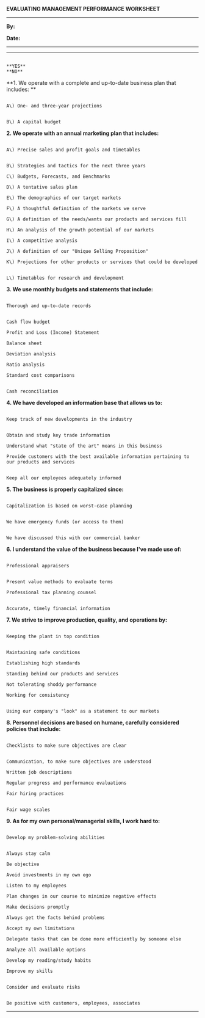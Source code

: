 **EVALUATING MANAGEMENT PERFORMANCE WORKSHEET**

  ----------- --
  **By:**     
              
  **Date:**   
              
  ----------- --

  --------------------------------------------------------------------------------------------- ----------------------------------------------------------------------------------------------- -------- --
                                                                                                **YES**                                                                                         **NO**   
                                                                                                                                                                                                         
  **1. We operate with a complete and up-to-date business plan that includes: **                                                                                                                         
                                                                                                                                                                                                         
                                                                                                A\) One- and three-year projections                                                                      
                                                                                                                                                                                                         
                                                                                                B\) A capital budget                                                                                     
                                                                                                                                                                                                         
                                                                                                                                                                                                         
                                                                                                                                                                                                         
  **2. We operate with an annual marketing plan that includes:**                                                                                                                                         
                                                                                                                                                                                                         
                                                                                                A\) Precise sales and profit goals and timetables                                                        
                                                                                                                                                                                                         
                                                                                                B\) Strategies and tactics for the next three years                                                      
                                                                                                C\) Budgets, Forecasts, and Benchmarks                                                                   
                                                                                                D\) A tentative sales plan                                                                               
                                                                                                E\) The demographics of our target markets                                                               
                                                                                                F\) A thoughtful definition of the markets we serve                                                      
                                                                                                G\) A definition of the needs/wants our products and services fill                                       
                                                                                                H\) An analysis of the growth potential of our markets                                                   
                                                                                                I\) A competitive analysis                                                                               
                                                                                                J\) A definition of our "Unique Selling Proposition"                                                     
                                                                                                K\) Projections for other products or services that could be developed                                   
                                                                                                                                                                                                         
                                                                                                L\) Timetables for research and development                                                              
                                                                                                                                                                                                         
                                                                                                                                                                                                         
                                                                                                                                                                                                         
  **3. We use monthly budgets and statements that include:**                                                                                                                                             
                                                                                                                                                                                                         
                                                                                                Thorough and up-to-date records                                                                          
                                                                                                                                                                                                         
                                                                                                Cash flow budget                                                                                         
                                                                                                Profit and Loss (Income) Statement                                                                       
                                                                                                Balance sheet                                                                                            
                                                                                                Deviation analysis                                                                                       
                                                                                                Ratio analysis                                                                                           
                                                                                                Standard cost comparisons                                                                                
                                                                                                                                                                                                         
                                                                                                Cash reconciliation                                                                                      
                                                                                                                                                                                                         
                                                                                                                                                                                                         
                                                                                                                                                                                                         
  **4. We have developed an information base that allows us to:**                                                                                                                                        
                                                                                                                                                                                                         
                                                                                                Keep track of new developments in the industry                                                           
                                                                                                                                                                                                         
                                                                                                Obtain and study key trade information                                                                   
                                                                                                Understand what "state of the art" means in this business                                                
                                                                                                Provide customers with the best available information pertaining to our products and services            
                                                                                                                                                                                                         
                                                                                                Keep all our employees adequately informed                                                               
                                                                                                                                                                                                         
                                                                                                                                                                                                         
                                                                                                                                                                                                         
  **5. The business is properly capitalized since:**                                                                                                                                                     
                                                                                                                                                                                                         
                                                                                                Capitalization is based on worst-case planning                                                           
                                                                                                                                                                                                         
                                                                                                We have emergency funds (or access to them)                                                              
                                                                                                                                                                                                         
                                                                                                We have discussed this with our commercial banker                                                        
                                                                                                                                                                                                         
  **6. I understand the value of the business because I've made use of:**                                                                                                                                
                                                                                                                                                                                                         
                                                                                                Professional appraisers                                                                                  
                                                                                                                                                                                                         
                                                                                                Present value methods to evaluate terms                                                                  
                                                                                                Professional tax planning counsel                                                                        
                                                                                                                                                                                                         
                                                                                                Accurate, timely financial information                                                                   
                                                                                                                                                                                                         
                                                                                                                                                                                                         
                                                                                                                                                                                                         
  **7. We strive to improve production, quality, and operations by:**                                                                                                                                    
                                                                                                                                                                                                         
                                                                                                Keeping the plant in top condition                                                                       
                                                                                                                                                                                                         
                                                                                                Maintaining safe conditions                                                                              
                                                                                                Establishing high standards                                                                              
                                                                                                Standing behind our products and services                                                                
                                                                                                Not tolerating shoddy performance                                                                        
                                                                                                Working for consistency                                                                                  
                                                                                                                                                                                                         
                                                                                                Using our company's "look" as a statement to our markets                                                 
                                                                                                                                                                                                         
                                                                                                                                                                                                         
                                                                                                                                                                                                         
  **8. Personnel decisions are based on humane, carefully considered policies that include:**                                                                                                            
                                                                                                                                                                                                         
                                                                                                Checklists to make sure objectives are clear                                                             
                                                                                                                                                                                                         
                                                                                                Communication, to make sure objectives are understood                                                    
                                                                                                Written job descriptions                                                                                 
                                                                                                Regular progress and performance evaluations                                                             
                                                                                                Fair hiring practices                                                                                    
                                                                                                                                                                                                         
                                                                                                Fair wage scales                                                                                         
                                                                                                                                                                                                         
                                                                                                                                                                                                         
                                                                                                                                                                                                         
  **9. As for my own personal/managerial skills, I work hard to:**                                                                                                                                       
                                                                                                                                                                                                         
                                                                                                Develop my problem-solving abilities                                                                     
                                                                                                                                                                                                         
                                                                                                Always stay calm                                                                                         
                                                                                                Be objective                                                                                             
                                                                                                Avoid investments in my own ego                                                                          
                                                                                                Listen to my employees                                                                                   
                                                                                                Plan changes in our course to minimize negative effects                                                  
                                                                                                Make decisions promptly                                                                                  
                                                                                                Always get the facts behind problems                                                                     
                                                                                                Accept my own limitations                                                                                
                                                                                                Delegate tasks that can be done more efficiently by someone else                                         
                                                                                                Analyze all available options                                                                            
                                                                                                Develop my reading/study habits                                                                          
                                                                                                Improve my skills                                                                                        
                                                                                                                                                                                                         
                                                                                                Consider and evaluate risks                                                                              
                                                                                                                                                                                                         
                                                                                                Be positive with customers, employees, associates                                                        
                                                                                                                                                                                                         
  --------------------------------------------------------------------------------------------- ----------------------------------------------------------------------------------------------- -------- --
